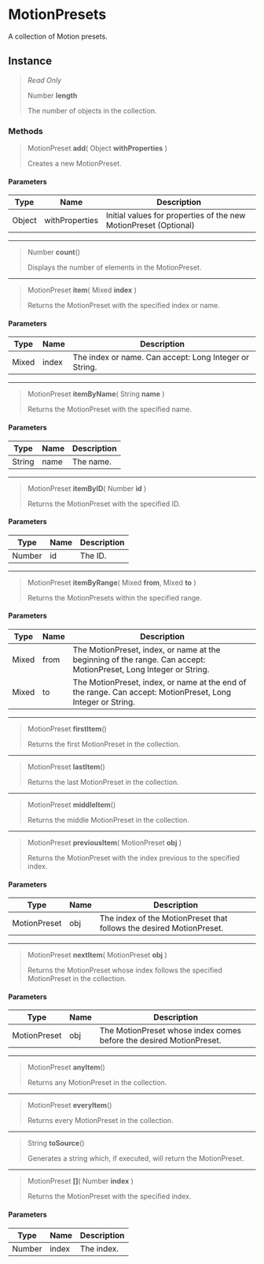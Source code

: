 # MotionPresets
A collection of Motion presets.

## Instance
> *Read Only* 
> 
> Number **length** 
>
> The number of objects in the collection.

### Methods
> MotionPreset **add**( Object **withProperties** )
> 
> Creates a new MotionPreset.
#### Parameters
| Type | Name | Description |
|---|---|---|
| Object | withProperties | Initial values for properties of the new MotionPreset (Optional) |

*** 
> Number **count**()
> 
> Displays the number of elements in the MotionPreset.
*** 
> MotionPreset **item**( Mixed **index** )
> 
> Returns the MotionPreset with the specified index or name.
#### Parameters
| Type | Name | Description |
|---|---|---|
| Mixed | index | The index or name. Can accept: Long Integer or String. |

*** 
> MotionPreset **itemByName**( String **name** )
> 
> Returns the MotionPreset with the specified name.
#### Parameters
| Type | Name | Description |
|---|---|---|
| String | name | The name. |

*** 
> MotionPreset **itemByID**( Number **id** )
> 
> Returns the MotionPreset with the specified ID.
#### Parameters
| Type | Name | Description |
|---|---|---|
| Number | id | The ID. |

*** 
> MotionPreset **itemByRange**( Mixed **from**, Mixed **to** )
> 
> Returns the MotionPresets within the specified range.
#### Parameters
| Type | Name | Description |
|---|---|---|
| Mixed | from | The MotionPreset, index, or name at the beginning of the range. Can accept: MotionPreset, Long Integer or String. |
| Mixed | to | The MotionPreset, index, or name at the end of the range. Can accept: MotionPreset, Long Integer or String. |

*** 
> MotionPreset **firstItem**()
> 
> Returns the first MotionPreset in the collection.
*** 
> MotionPreset **lastItem**()
> 
> Returns the last MotionPreset in the collection.
*** 
> MotionPreset **middleItem**()
> 
> Returns the middle MotionPreset in the collection.
*** 
> MotionPreset **previousItem**( MotionPreset **obj** )
> 
> Returns the MotionPreset with the index previous to the specified index.
#### Parameters
| Type | Name | Description |
|---|---|---|
| MotionPreset | obj | The index of the MotionPreset that follows the desired MotionPreset. |

*** 
> MotionPreset **nextItem**( MotionPreset **obj** )
> 
> Returns the MotionPreset whose index follows the specified MotionPreset in the collection.
#### Parameters
| Type | Name | Description |
|---|---|---|
| MotionPreset | obj | The MotionPreset whose index comes before the desired MotionPreset. |

*** 
> MotionPreset **anyItem**()
> 
> Returns any MotionPreset in the collection.
*** 
> MotionPreset **everyItem**()
> 
> Returns every MotionPreset in the collection.
*** 
> String **toSource**()
> 
> Generates a string which, if executed, will return the MotionPreset.
*** 
> MotionPreset **[]**( Number **index** )
> 
> Returns the MotionPreset with the specified index.
#### Parameters
| Type | Name | Description |
|---|---|---|
| Number | index | The index. |


